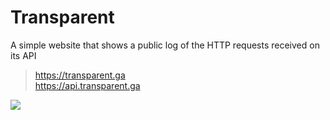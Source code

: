 # Transparent

A simple website that shows a public log of the HTTP requests received on its API

> https://transparent.ga  
> https://api.transparent.ga

![](https://i.ibb.co/w62cPjg/Screenshot-2022-02-11-at-10-39-42-Transparent.png)
